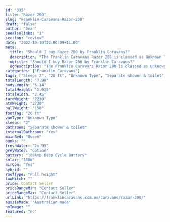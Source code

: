 ```yaml
---
id: "335"
title: "Razor 200"
slug: "Franklin-Caravans-Razor-200"
draft: "false"
author: "Sean"
seealsolinks: "1"
section: "review"
date: "2022-10-10T22:00:09+11:00"
meta:
  title: "Should I buy Razor 200 by Franklin Caravans?"
  description: "The Franklin Caravans Razor 200 is classed as Unknown Type, and sleeps 2 people. It is Australian made and comes in at 20 ft. It generally has Separate shower & toilet."
  ogtitle: "Should I buy Razor 200 by Franklin Caravans?"
  ogdescription: "The Franklin Caravans Razor 200 is classed as Unknown Type, and sleeps 2 people. It is Australian made and comes in at 20 ft. It generally has Separate shower & toilet."
categories: ["Franklin Caravans"]
tags: ["Sleeps 2", "20 ft", "Unknown Type", "Separate shower & toilet", "Full height", "Price Unknown", "Australian made"]
totalLength: "7.98"
bodyLength: "6.14"
totalHeight: "2.925"
totalWidth: "2.45"
tareWeight: "2230"
atmWeight: "2730"
ballWeight: "150"
footTag: "20 ft"
vanType: "Unknown Type"
sleeps: "2"
bathroom: "Separate shower & toilet"
internalBathroom: "Yes"
mainBed: "Queen"
bunks: ""
freshWater: "2x 95"
greyWater: "Option"
battery: "100Amp Deep Cycle Battery"
solar: "180W"
airCon: "Yes"
hybrid: ""
roofType: "Full height"
towHitch: ""
price: Contact Seller
priceRangeMin: "Contact Seller"
priceRangeMax: "Contact Seller"
urlLink: "https://franklincaravans.com.au/caravans/razor-200/"
aussieMade: "Australian made"
noImage: ""
featured: "no"
---
```

